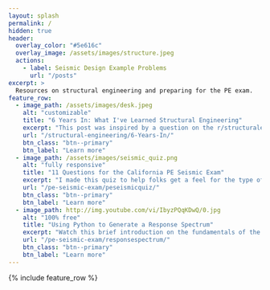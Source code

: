 ```yaml
---
layout: splash
permalink: /
hidden: true
header:
  overlay_color: "#5e616c"
  overlay_image: /assets/images/structure.jpeg
  actions:
    - label: Seismic Design Example Problems
      url: "/posts"
excerpt: >
  Resources on structural engineering and preparing for the PE exam.
feature_row:
  - image_path: /assets/images/desk.jpeg
    alt: "customizable"
    title: "6 Years In: What I've Learned Structural Engineering"
    excerpt: "This post was inspired by a question on the r/structuralengineering subreddit asking about the daily design experience. Check out my response here."
    url: "/structural-engineering/6-Years-In/"
    btn_class: "btn--primary"
    btn_label: "Learn more"
  - image_path: /assets/images/seismic_quiz.png
    alt: "fully responsive"
    title: "11 Questions for the California PE Seismic Exam"
    excerpt: "I made this quiz to help folks get a feel for the type of content to expect on the California State Specific Seismic Exam."
    url: "/pe-seismic-exam/peseismicquiz/"
    btn_class: "btn--primary"
    btn_label: "Learn more"
  - image_path: http://img.youtube.com/vi/IbyzPQqKDwQ/0.jpg
    alt: "100% free"
    title: "Using Python to Generate a Response Spectrum"
    excerpt: "Watch this brief introduction on the fundamentals of the response spectrum and learn how to generate your own using Python."
    url: "/pe-seismic-exam/responsespectrum/"
    btn_class: "btn--primary"
    btn_label: "Learn more"      
---
```


{% include feature_row %}